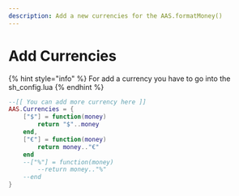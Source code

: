 ```yaml
---
description: Add a new currencies for the AAS.formatMoney()
---
```


# Add Currencies

{% hint style="info" %}
For add a currency you have to go into the sh\_config.lua
{% endhint %}

```lua
--[[ You can add more currency here ]]
AAS.Currencies = {
    ["$"] = function(money)
        return "$"..money
    end,
    ["€"] = function(money)
        return money.."€"
    end
    --["%"] = function(money)
        --return money.."%"
    --end
}
```



